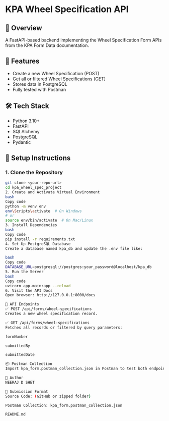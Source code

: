 # KPA Wheel Specification API

## 📌 Overview
A FastAPI-based backend implementing the Wheel Specification Form APIs from the KPA Form Data documentation.

## 🚀 Features
- Create a new Wheel Specification (POST)
- Get all or filtered Wheel Specifications (GET)
- Stores data in PostgreSQL
- Fully tested with Postman

## 🛠️ Tech Stack
- Python 3.10+
- FastAPI
- SQLAlchemy
- PostgreSQL
- Pydantic

## 🔧 Setup Instructions

### 1. Clone the Repository
```bash
git clone <your-repo-url>
cd kpa_wheel_spec_project
2. Create and Activate Virtual Environment
bash
Copy code
python -m venv env
env\Scripts\activate  # On Windows
# or
source env/bin/activate  # On Mac/Linux
3. Install Dependencies
bash
Copy code
pip install -r requirements.txt
4. Set Up PostgreSQL Database
Create a database named kpa_db and update the .env file like:

bash
Copy code
DATABASE_URL=postgresql://postgres:your_password@localhost/kpa_db
5. Run the Server
bash
Copy code
uvicorn app.main:app --reload
6. Visit the API Docs
Open browser: http://127.0.0.1:8000/docs

📮 API Endpoints
✅ POST /api/forms/wheel-specifications
Creates a new wheel specification record.

✅ GET /api/forms/wheel-specifications
Fetches all records or filtered by query parameters:

formNumber

submittedBy

submittedDate

📦 Postman Collection
Import kpa_form.postman_collection.json in Postman to test both endpoints.

🙋 Author
NEERAJ D SHET

📁 Submission Format
Source Code: (GitHub or zipped folder)

Postman Collection: kpa_form.postman_collection.json

README.md